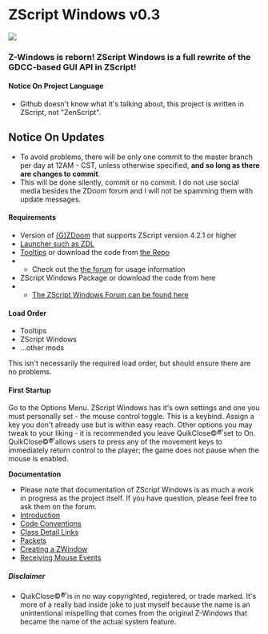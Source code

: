 # ZScript Windows v0.3
![](https://github.com/Saican/ZSWin/blob/master/README/ZSWin_Logo.png)

### Z-Windows is reborn!  ZScript Windows is a full rewrite of the GDCC-based GUI API in ZScript!
 
 #### Notice On Project Language
 - Github doesn't know what it's talking about, this project is written in ZScript, not "ZenScript".
 
 ## Notice On Updates
 - To avoid problems, there will be only one commit to the master branch per day at 12AM - CST, unless otherwise specified, **and so long as there are changes to commit**.
 - This will be done silently, commit or no commit. I do not use social media besides the ZDoom forum and I will not be spamming them with update messages.
 
 #### Requirements
 - Version of [(G)ZDoom](https://zdoom.org/downloads) that supports ZScript version 4.2.1 or higher
 - [Launcher such as ZDL](https://zdoom.org/wiki/ZDL)
 - [Tooltips](https://drive.google.com/file/d/1up3XI8uKaCPuKd57hCXOWIN97f2DEOVH/view?usp=sharing) or download the code from [the Repo](https://github.com/Saican/Tooltips)
 - - Check out the [the forum](https://forum.zdoom.org/viewtopic.php?f=105&t=68495) for usage information
 - ZScript Windows Package or download the code from here
 - - [The ZScript Windows Forum can be found here](https://forum.zdoom.org/viewtopic.php?f=105&t=69630)
 
 #### Load Order
 - Tooltips
 - ZScript Windows
 - ...other mods

This isn't necessarily the required load order, but should ensure there are no problems.
 
 #### First Startup
 Go to the Options Menu.  ZScript Windows has it's own settings and one you must personally set - the mouse control toggle.  This is a keybind.  Assign a key you don't already use but is within easy reach.  Other options you may tweak to your liking - it is recommended you leave QuikClose©®ͭͫ set to On.  QuikClose©®ͭͫ allows users to press any of the movement keys to immediately return control to the player; the game does not pause when the mouse is enabled.
 

**Documentation**
 - Please note that documentation of ZScript Windows is as much a work in progress as the project itself.  If you have question, please feel free to ask them on the forum.
 - [Introduction](https://github.com/Saican/ZSWin/blob/master/README/01%20-%20ZScript%20Windows.md)
 - [Code Conventions](https://github.com/Saican/ZSWin/blob/master/README/02%20-%20Conventions.md)
 - [Class Detail Links](https://github.com/Saican/ZSWin/blob/master/README/03%20-%20Classes.md)
 - [Packets](https://github.com/Saican/ZSWin/blob/master/README/04%20-%20Packets.md)
 - [Creating a ZWindow](https://github.com/Saican/ZSWin/blob/master/README/05%20-%20Creating%20a%20ZWindow.md)
 - [Receiving Mouse Events](https://github.com/Saican/ZSWin/blob/master/README/06%20-%20Receiving%20Mouse%20Events.md)
 
 
 ##### Disclaimer
 - QuikClose©®ͭͫ  is in no way copyrighted, registered, or trade marked.  It's more of a really bad inside joke to just myself because the name is an unintentional mispelling that comes from the original Z-Windows that became the name of the actual system feature.
